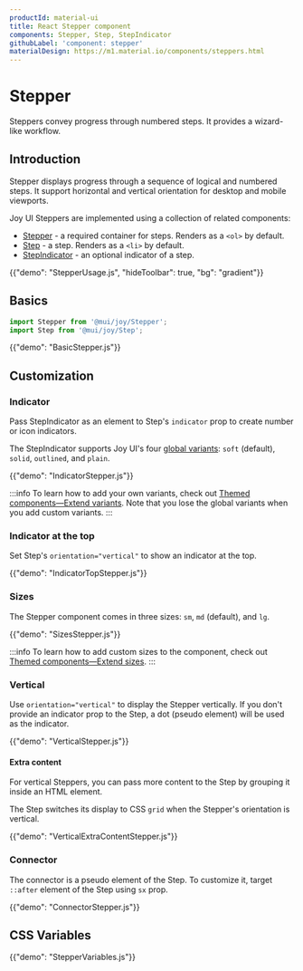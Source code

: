 ```yaml
---
productId: material-ui
title: React Stepper component
components: Stepper, Step, StepIndicator
githubLabel: 'component: stepper'
materialDesign: https://m1.material.io/components/steppers.html
---
```


# Stepper

<p class="description">Steppers convey progress through numbered steps. It provides a wizard-like workflow.</p>

## Introduction

Stepper displays progress through a sequence of logical and numbered steps. It support horizontal and vertical orientation for desktop and mobile viewports.

Joy UI Steppers are implemented using a collection of related components:

- [Stepper](#basics) - a required container for steps. Renders as a `<ol>` by default.
- [Step](#basics) - a step. Renders as a `<li>` by default.
- [StepIndicator](#indicator) - an optional indicator of a step.

{{"demo": "StepperUsage.js", "hideToolbar": true, "bg": "gradient"}}

## Basics

```jsx
import Stepper from '@mui/joy/Stepper';
import Step from '@mui/joy/Step';
```

{{"demo": "BasicStepper.js"}}

## Customization

### Indicator

Pass StepIndicator as an element to Step's `indicator` prop to create number or icon indicators.

The StepIndicator supports Joy UI's four [global variants](/joy-ui/main-features/global-variants/): `soft` (default), `solid`, `outlined`, and `plain`.

{{"demo": "IndicatorStepper.js"}}

:::info
To learn how to add your own variants, check out [Themed components—Extend variants](/joy-ui/customization/themed-components/#extend-variants).
Note that you lose the global variants when you add custom variants.
:::

### Indicator at the top

Set Step's `orientation="vertical"` to show an indicator at the top.

{{"demo": "IndicatorTopStepper.js"}}

### Sizes

The Stepper component comes in three sizes: `sm`, `md` (default), and `lg`.

{{"demo": "SizesStepper.js"}}

:::info
To learn how to add custom sizes to the component, check out [Themed components—Extend sizes](/joy-ui/customization/themed-components/#extend-sizes).
:::

### Vertical

Use `orientation="vertical"` to display the Stepper vertically. If you don't provide an indicator prop to the Step, a dot (pseudo element) will be used as the indicator.

{{"demo": "VerticalStepper.js"}}

#### Extra content

For vertical Steppers, you can pass more content to the Step by grouping it inside an HTML element.

The Step switches its display to CSS `grid` when the Stepper's orientation is vertical.

{{"demo": "VerticalExtraContentStepper.js"}}

### Connector

The connector is a pseudo element of the Step. To customize it, target `::after` element of the Step using `sx` prop.

{{"demo": "ConnectorStepper.js"}}

## CSS Variables

{{"demo": "StepperVariables.js"}}
